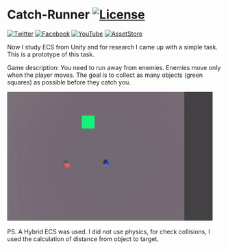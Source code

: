 # Catch-Runner [![License](https://img.shields.io/badge/license-MIT-brightgreen.svg)](/LICENSE)

[![Twitter](https://img.shields.io/badge/follow-Twitter-9cf.svg)](https://twitter.com/suncubestudio)
[![Facebook](https://img.shields.io/badge/follow-Facebook-blue.svg)](https://www.facebook.com/suncubestudio/)
[![YouTube](https://img.shields.io/badge/follow-YouTube-red.svg)](https://www.youtube.com/channel/UC4O9GHjx0ovyVYJgMg4aFMA?view_as=subscriber)
[![AssetStore](https://img.shields.io/badge/-AssetStore-lightgrey.svg)](https://assetstore.unity.com/publishers/14506)


Now I study ECS from Unity and for research I came up with a simple task. This is a prototype of this task.

Game description:
You need to run away from enemies. Enemies move only when the player moves. The goal is to collect as many objects (green squares) as possible before they catch you.

![](/ReadmeSource/preview.gif)

PS. A Hybrid ECS was used. I did not use physics, for check collisions, I used the calculation of distance from object to target.


